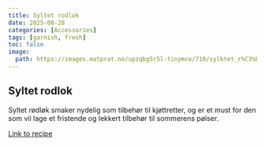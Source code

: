 ```yaml
---
title: Syltet rodlok 
date: 2025-08-28
categories: [Accessories]
tags: [garnish, fresh]
toc: false
image:
  path: https://images.matprat.no/upzqbg5r5l-tinymce/710/sylktet_r%C3%B8dl%C3%B8k_1.jpg
---
```


## Syltet rodlok

Syltet rødløk smaker nydelig som tilbehør til kjøttretter, og er et must for den som vil lage et fristende og lekkert tilbehør til sommerens pølser.

[Link to recipe](https://www.matprat.no/oppskrifter/gjester/syltet-rodlok/)

